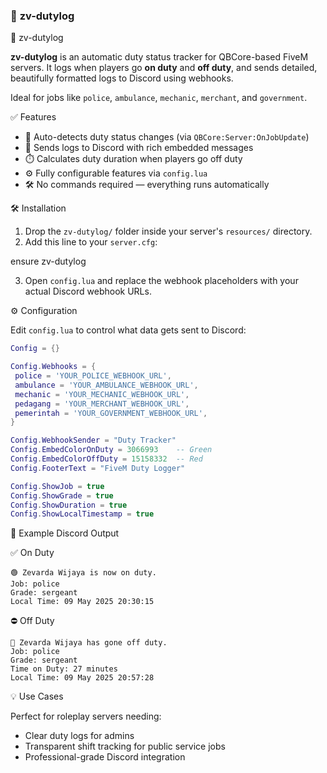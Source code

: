 
### 📄 **zv-dutylog**


 🚨 zv-dutylog

**zv-dutylog** is an automatic duty status tracker for QBCore-based FiveM servers. It logs when players go **on duty** and **off duty**, and sends detailed, beautifully formatted logs to Discord using webhooks.

Ideal for jobs like `police`, `ambulance`, `mechanic`, `merchant`, and `government`.


 ✅ Features

- 🔄 Auto-detects duty status changes (via `QBCore:Server:OnJobUpdate`)
- 💬 Sends logs to Discord with rich embedded messages
- ⏱️ Calculates duty duration when players go off duty
- ⚙️ Fully configurable features via `config.lua`
- 🛠️ No commands required — everything runs automatically


 🛠 Installation

1. Drop the `zv-dutylog/` folder inside your server's `resources/` directory.
2. Add this line to your `server.cfg`:


ensure zv-dutylog


3. Open `config.lua` and replace the webhook placeholders with your actual Discord webhook URLs.



 ⚙️ Configuration

Edit `config.lua` to control what data gets sent to Discord:

```lua
Config = {}

Config.Webhooks = {
 police = 'YOUR_POLICE_WEBHOOK_URL',
 ambulance = 'YOUR_AMBULANCE_WEBHOOK_URL',
 mechanic = 'YOUR_MECHANIC_WEBHOOK_URL',
 pedagang = 'YOUR_MERCHANT_WEBHOOK_URL',
 pemerintah = 'YOUR_GOVERNMENT_WEBHOOK_URL',
}

Config.WebhookSender = "Duty Tracker"
Config.EmbedColorOnDuty = 3066993    -- Green
Config.EmbedColorOffDuty = 15158332  -- Red
Config.FooterText = "FiveM Duty Logger"

Config.ShowJob = true
Config.ShowGrade = true
Config.ShowDuration = true
Config.ShowLocalTimestamp = true
```



💬 Example Discord Output

 ✅ On Duty

```
🟢 Zevarda Wijaya is now on duty.
Job: police
Grade: sergeant
Local Time: 09 May 2025 20:30:15
```

 ⛔ Off Duty

```
🔴 Zevarda Wijaya has gone off duty.
Job: police
Grade: sergeant
Time on Duty: 27 minutes
Local Time: 09 May 2025 20:57:28
```


 💡 Use Cases

Perfect for roleplay servers needing:

* Clear duty logs for admins
* Transparent shift tracking for public service jobs
* Professional-grade Discord integration

